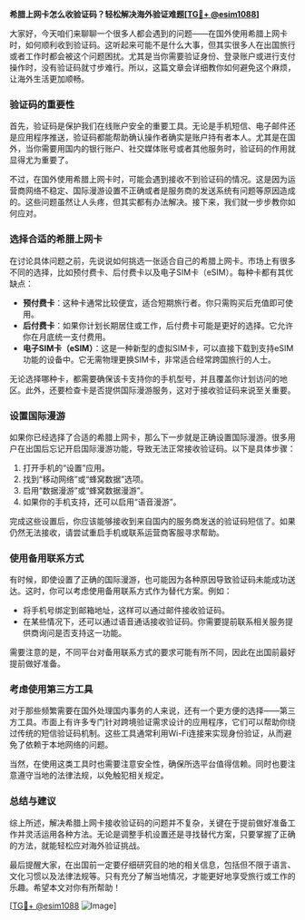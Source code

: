 **希腊上网卡怎么收验证码？轻松解决海外验证难题[[TG💪+ @esim1088](https://t.me/s/esim1088)]**

大家好，今天咱们来聊聊一个很多人都会遇到的问题——在国外使用希腊上网卡时，如何顺利收到验证码。这听起来可能不是什么大事，但其实很多人在出国旅行或者工作时都会被这个问题困扰。尤其是当你需要验证身份、登录账户或进行支付操作时，没有验证码就寸步难行。所以，这篇文章会详细教你如何避免这个麻烦，让海外生活更加顺畅。

### 验证码的重要性

首先，验证码是保护我们在线账户安全的重要工具。无论是手机短信、电子邮件还是应用程序推送，验证码都能帮助确认操作者确实是账户持有者本人。尤其是在国外，当你需要用国内的银行账户、社交媒体账号或者其他服务时，验证码的作用就显得尤为重要了。

不过，在国外使用希腊上网卡时，可能会遇到接收不到验证码的情况。这是因为运营商网络不稳定、国际漫游设置不正确或者是服务商的发送系统有问题等原因造成的。这些问题虽然让人头疼，但其实都有办法解决。接下来，我们就一步步教你如何应对。

### 选择合适的希腊上网卡

在讨论具体问题之前，先说说如何挑选一张适合自己的希腊上网卡。市场上有很多不同的选择，比如预付费卡、后付费卡以及电子SIM卡（eSIM）。每种卡都有其优缺点：

- **预付费卡**：这种卡通常比较便宜，适合短期旅行者。你只需购买后充值即可使用。
- **后付费卡**：如果你计划长期居住或工作，后付费卡可能是更好的选择。它允许你在月底统一支付费用。
- **电子SIM卡（eSIM）**：这是一种新型的虚拟SIM卡，可以直接下载到支持eSIM功能的设备中。它无需物理更换SIM卡，非常适合经常跨国旅行的人士。

无论选择哪种卡，都需要确保该卡支持你的手机型号，并且覆盖你计划访问的地区。此外，还要检查卡是否提供国际漫游服务，这对于接收验证码来说至关重要。

### 设置国际漫游

如果你已经选择了合适的希腊上网卡，那么下一步就是正确设置国际漫游。很多用户在出国后忘记开启国际漫游功能，导致无法正常接收验证码。以下是具体步骤：

1. 打开手机的“设置”应用。
2. 找到“移动网络”或“蜂窝数据”选项。
3. 启用“数据漫游”或“蜂窝数据漫游”。
4. 如果你的手机支持，还可以启用“语音漫游”。

完成这些设置后，你应该能够接收到来自国内的服务商发送的验证码短信了。如果仍然无法接收，请尝试重启手机或联系运营商客服寻求帮助。

### 使用备用联系方式

有时候，即使设置了正确的国际漫游，也可能因为各种原因导致验证码未能成功送达。这时，你可以考虑使用备用联系方式作为替代方案。例如：

- 将手机号绑定到邮箱地址，这样可以通过邮件接收验证码。
- 在某些情况下，还可以通过语音通话接收验证码。你需要提前联系相关服务提供商询问是否支持这一功能。

需要注意的是，不同平台对备用联系方式的要求可能有所不同，因此在出国前最好提前做好准备。

### 考虑使用第三方工具

对于那些频繁需要在国外处理国内事务的人来说，还有一个更方便的选择——第三方工具。市面上有许多专门针对跨境验证需求设计的应用程序，它们可以帮助你绕过传统的短信验证码机制。这些工具通常利用Wi-Fi连接来实现身份验证，从而避免了依赖于本地网络的问题。

当然，在使用这类工具时也需要注意安全性，确保所选平台值得信赖。同时也要注意遵守当地的法律法规，以免触犯相关规定。

### 总结与建议

综上所述，解决希腊上网卡接收验证码的问题并不复杂，关键在于提前做好准备工作并灵活运用各种方法。无论是调整手机设置还是寻找替代方案，只要掌握了正确的方法，就能轻松应对海外验证挑战。

最后提醒大家，在出国前一定要仔细研究目的地的相关信息，包括但不限于语言、文化习惯以及法律法规等。只有充分了解当地情况，才能更好地享受旅行或工作的乐趣。希望本文对你有所帮助！

[[TG💪+ @esim1088](https://t.me/s/esim1088) ![Image](https://i.postimg.cc/4NQfJmqS/Snipaste-2025-05-13-00-14-12.png)]
